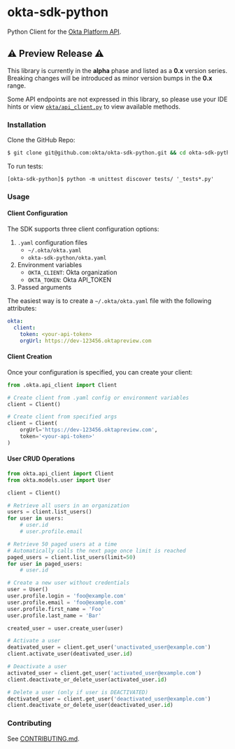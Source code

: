 # okta-sdk-python

Python Client for the [Okta Platform API](https://developer.okta.com/docs/api/getting_started/api_test_client.html).

## :warning: Preview Release :warning:
This library is currently in the **alpha** phase and listed as a **0.x** version series. Breaking changes will be introduced as minor version bumps in the **0.x** range.

Some API endpoints are not expressed in this library, so please use your IDE hints or view [`okta/api_client.py`](okta/api_client.py) to view available methods.

### Installation

Clone the GitHub Repo:
```sh
$ git clone git@github.com:okta/okta-sdk-python.git && cd okta-sdk-python/
```

To run tests:
```
[okta-sdk-python]$ python -m unittest discover tests/ '_tests*.py'
```

### Usage

#### Client Configuration
The SDK supports three client configuration options:
1. `.yaml` configuration files
    - `~/.okta/okta.yaml`
    - `okta-sdk-python/okta.yaml`
2. Environment variables
    - `OKTA_CLIENT`: Okta organization
    - `OKTA_TOKEN`: Okta API_TOKEN
3. Passed arguments

The easiest way is to create a `~/.okta/okta.yaml` file with the following attributes:
```yaml
okta:
  client:
    token: <your-api-token>
    orgUrl: https://dev-123456.oktapreview.com
```

#### Client Creation
Once your configuration is specified, you can create your client:
```python
from .okta.api_client import Client

# Create client from .yaml config or environment variables
client = Client()

# Create client from specified args
client = Client(
    orgUrl='https://dev-123456.oktapreview.com',
    token='<your-api-token>'
)
```

#### User CRUD Operations
```python
from okta.api_client import Client
from okta.models.user import User

client = Client()

# Retrieve all users in an organization
users = client.list_users()
for user in users:
    # user.id
    # user.profile.email

# Retrieve 50 paged users at a time
# Automatically calls the next page once limit is reached
paged_users = client.list_users(limit=50)
for user in paged_users:
    # user.id

# Create a new user without credentials
user = User()
user.profile.login = 'foo@example.com'
user.profile.email = 'foo@example.com'
user.profile.first_name = 'Foo'
user.profile.last_name = 'Bar'

created_user = user.create_user(user)

# Activate a user
deativated_user = client.get_user('unactivated_user@example.com')
client.activate_user(deativated_user.id)

# Deactivate a user
activated_user = client.get_user('activated_user@example.com')
client.deactivate_or_delete_user(activated_user.id)

# Delete a user (only if user is DEACTIVATED)
dectivated_user = client.get_user('deactivated_user@example.com')
client.deactivate_or_delete_user(deactivated_user.id)
```

### Contributing
See [CONTRIBUTING.md](CONTRIBUTING.md).
